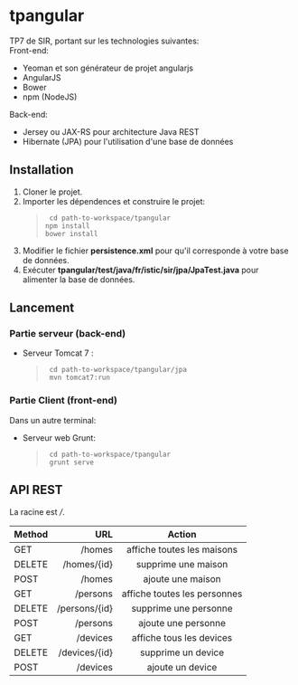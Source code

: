 # tpangular
TP7 de SIR, portant sur les technologies suivantes: <br />
Front-end:
- Yeoman et son générateur de projet angularjs
- AngularJS
- Bower
- npm (NodeJS)

Back-end:
- Jersey ou JAX-RS pour architecture Java REST
- Hibernate (JPA) pour l'utilisation d'une base de données

## Installation

1) Cloner le projet.
2) Importer les dépendences et construire le projet:  <br />
   > ``` cd path-to-workspace/tpangular``` <br />
   > ``` npm install ``` <br />
   > ``` bower install ```  <br />
3) Modifier le fichier **persistence.xml** pour qu'il corresponde à votre base de données.
4) Exécuter **tpangular/test/java/fr/istic/sir/jpa/JpaTest.java** pour alimenter la base de données.


## Lancement

### Partie serveur (back-end)
- Serveur Tomcat 7 :
  > ``` cd path-to-workspace/tpangular/jpa``` <br />
  > ``` mvn tomcat7:run```

### Partie Client (front-end)
Dans un autre terminal:
- Serveur web Grunt: 
   > ``` cd path-to-workspace/tpangular``` <br />
   > ``` grunt serve```


## API REST

La racine est */*.

| Method     | URL | Action   |
| :------- | ----: | :---: |
| GET    | /homes  |  affiche toutes les maisons   |
| DELETE    | /homes/{id}  |  supprime une maison   |
| POST    | /homes  |  ajoute une maison   |
| GET    | /persons  |  affiche toutes les personnes   |
| DELETE    | /persons/{id}  |  supprime une personne   |
| POST    | /persons  |  ajoute une personne   |
| GET    | /devices  |  affiche tous les devices   |
| DELETE    | /devices/{id}  |  supprime un device   |
| POST    | /devices  |  ajoute un device   |
